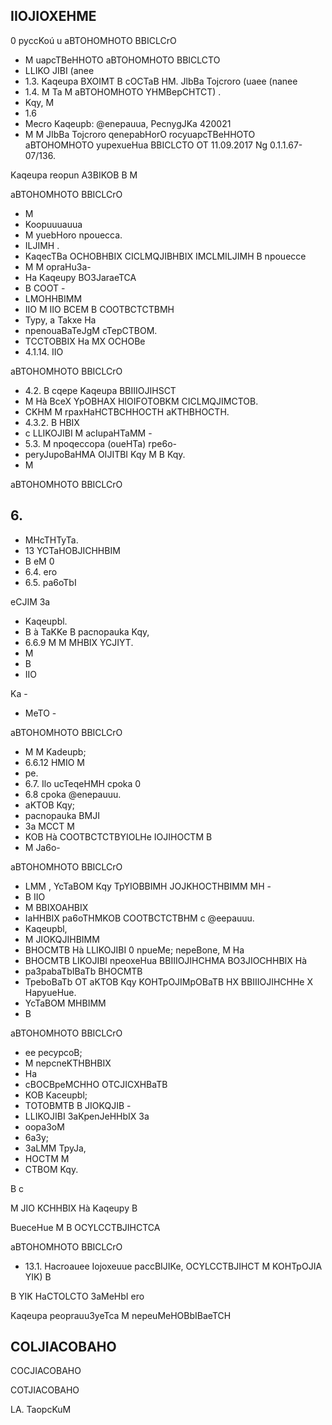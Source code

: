 <!-- image -->

<!-- image -->

## IIOJIOXEHME

0 pyccKoú u aBTOHOMHOTO BBICLCrO

- M uapcTBeHHOTO aBTOHOMHOTO BBICLCTO
- LLIKO JIBI (anee
- 1.3. Kaqeupa BXOIMT B cOCTaB HM. JlbBa Tojcroro (uaee (nanee
- 1.4. M Ta M aBTOHOMHOTO YHMBepCHTCT) .
- Kqy, M
- 1.6
- Mecro Kaqeupb: @enepauua, PecnygJKa 420021
- M M JIbBa Tojcroro qenepabHorO rocyuapcTBeHHOTO aBTOHOMHOTO yupexueHua BBICLCTO OT 11.09.2017 Ng 0.1.1.67-07/136.

Kaqeupa   reopun A3BIKOB B M

aBTOHOMHOTO BBICLCrO

- M
- Koopuuuauua
- M yuebHoro npouecca.
- ILJIMH .
- KaqecTBa OCHOBHBIX CICLMQJIBHBIX IMCLMILJIMH B npouecce
- M M opraHu3a-
- Ha Kaqeupy BO3JaraeTCA
- B COOT -
- LMOHHBIMM
- IIO M IIO BCEM B COOTBCTCTBMH
- Typy, a Takxe Ha
- npenouaBaTeJgM cTepCTBOM.
- TCCTOBBIX Ha MX OCHOBe
- 4.1.14. IIO

aBTOHOMHOTO BBICLCrO

- 4.2. B cqepe Kaqeupa BBIIIOJIHSCT
- M Hà BceX YpOBHAX HIOIFOTOBKM CICLMQJIMCTOB.
- CKHM M rpaxHaHCTBCHHOCTH aKTHBHOCTH.
- 4.3.2. B HBIX
- c LLIKOJIBI M acIupaHTaMM -
- 5.3. M npoqeccopa (oueHTa) rpe6o-
- peryJupoBaHMA OIJITBI Kqy M B Kqy.
- M

aBTOHOMHOTO BBICLCrO

## 6.

- MHcTHTyTa.
- 13 YCTaHOBJICHHBIM
- B eM 0
- 6.4. ero
- 6.5. pa6oTbI

eCJIM 3a

- Kaqeupbl.
- B à TaKKe B pacnopauka Kqy,
- 6.6.9 M M MHBIX YCJIYT.
- M
- B
- IIO

Ka -

- MeTO -

aBTOHOMHOTO BBICLCrO

- M M Kadeupb;
- 6.6.12 HMIO M
- pe.
- 6.7. Ilo ucTeqeHMH cpoka 0
- 6.8 cpoka @enepauuu.
- aKTOB Kqy;
- pacnopauka BMJI
- 3a MCCT M
- KOB Hà COOTBCTCTBYIOLHe IOJIHOCTM B
- M Ja6o-

aBTOHOMHOTO BBICLCrO

- LMM , YcTaBOM Kqy TpYIOBBIMH JOJKHOCTHBIMM MH -
- B IIO
- M BBIXOAHBIX
- IaHHBIX pa6oTHMKOB COOTBCTCTBHM c @eepauuu.
- Kaqeupbl,
- M JIOKQJIHBIMM
- BHOCMTB Hà LLIKOJIBI 0 npueMe;  nepeBone, M Ha
- BHOCMTB LIKOJIBI npeoxeHua BBIIIOJIHCHMA BO3JIOCHHBIX Hà
- pa3pabaTbIBaTb BHOCMTB
- TpeboBaTb OT aKTOB Kqy KOHTpOJIMpOBaTB HX BBIIIOJIHCHHe X HapyueHue.
- YcTaBOM MHBIMM
- B

aBTOHOMHOTO BBICLCrO

- ee pecypcoB;
- M nepcneKTHBHBIX
- Ha
- cBOCBpeMCHHO OTCJICXHBaTB
- KOB Kaceupbl;
- TOTOBMTB B JIOKQJIB -
- LLIKOJIBI 3aKpenJeHHbIX 3a
- oopa3oM
- 6a3y;
- 3aLMM TpyJa,
- HOCTM M
- CTBOM Kqy.

B c

M JIO KCHHBIX Hà Kaqeupy B

BueceHue M B OCYLCCTBJIHCTCA

aBTOHOMHOTO BBICLCrO

- 13.1. Hacroauee Iojoxeuue paccBIJIKe, OCYLCCTBJIHCT M KOHTpOJIA YIK) B

B YIK HaCTOLCTO 3aMeHbI ero

Kaqeupa peoprauu3yeTca M nepeuMeHOBbIBaeTCH

## COLJIACOBAHO

COCJIACOBAHO

<!-- image -->

COTJIACOBAHO

<!-- image -->

<!-- image -->

LA. TaopcKuM